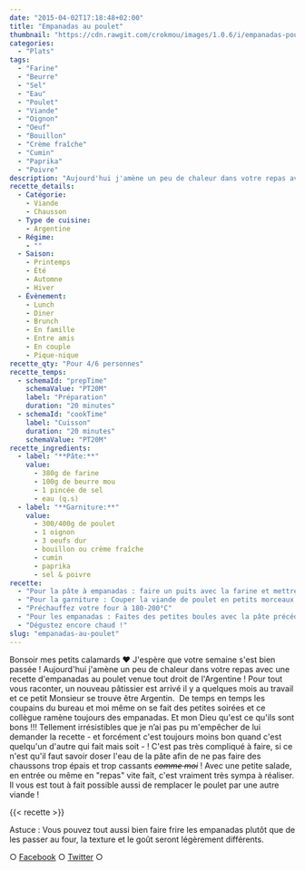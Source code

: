 ```yaml
---
date: "2015-04-02T17:18:48+02:00"
title: "Empanadas au poulet"
thumbnail: "https://cdn.rawgit.com/crokmou/images/1.0.6/i/empanadas-poulet-recette-crokmou-blog-culinaire.jpg"
categories:
  - "Plats"
tags:
  - "Farine"
  - "Beurre"
  - "Sel"
  - "Eau"
  - "Poulet"
  - "Viande"
  - "Oignon"
  - "Oeuf"
  - "Bouillon"
  - "Crème fraîche"
  - "Cumin"
  - "Paprika"
  - "Poivre"
description: "Aujourd'hui j'amène un peu de chaleur dans votre repas avec une recette d'empanadas au poulet venue tout droit de l'Argentine !"
recette_details:
  - Catégorie:
    - Viande
    - Chausson
  - Type de cuisine:
    - Argentine
  - Régime:
    - ""
  - Saison:
    - Printemps
    - Été
    - Automne
    - Hiver
  - Évènement:
    - Lunch
    - Diner
    - Brunch
    - En famille
    - Entre amis
    - En couple
    - Pique-nique
recette_qty: "Pour 4/6 personnes"
recette_temps:
  - schemaId: "prepTime"
    schemaValue: "PT20M"
    label: "Préparation"
    duration: "20 minutes"
  - schemaId: "cookTime"
    label: "Cuisson"
    duration: "20 minutes"
    schemaValue: "PT20M"
recette_ingredients:
  - label: "**Pâte:**"
    value:
      - 380g de farine
      - 100g de beurre mou
      - 1 pincée de sel
      - eau (q.s)
  - label: "**Garniture:**"
    value:
      - 300/400g de poulet
      - 1 oignon
      - 3 oeufs dur
      - bouillon ou crème fraîche
      - cumin
      - paprika
      - sel & poivre
recette:
  - "Pour la pâte à empanadas : faire un puits avec la farine et mettre au centre le beurre, le sel et un peu d'eau. Commencer à pétrir à la main. Rajoutez petit à petit de l'eau jusqu'à obtenir une pâte lisse (douce comme dirait mon ami) et homogène"
  - "Pour la garniture : Couper la viande de poulet en petits morceaux et l'oignon en brunoise. Dans une poêle, faites revenir les oignons dans un peu d'huile, ajoutez ensuite la viande et faites la cuire jusqu'à mi-cuisson en prenant soin de remuer de temps en temps pour éviter qu'elle ne brûle - si la garniture est un peu sèche, vous pouvez ajouter du bouillon ou de la crème pour la rendre plus juteuse.Assaisonnez avec un peu de paprika, de cumin, sel & poivre à votre convenance.Coupez les oeufs en petits carrés et ajoutez à la préparation, mélangez bien."
  - "Préchauffez votre four à 180-200°C"
  - "Pour les empanadas : Faites des petites boules avec la pâte précédemment préparée et étalez des ronds. Garnir l'intérieur des ronds et refermer ceux-ci en deux afin de former des 'lunes'. Appuyez bien sur les bords de l'empanadas afin que la garniture ne sorte pas (vous pouvez même réaliser des petites déco)Dorez les empanadas et faites cuire sur une palque prélablement recouverte de papier sulfurisé jusqu'à ce qu'ils soient bien dorés"
  - "Dégustez encore chaud !"
slug: "empanadas-au-poulet"
---
```


Bonsoir mes petits calamards ❤ J'espère que votre semaine s'est bien passée ! Aujourd'hui j'amène un peu de chaleur dans votre repas avec une recette d'empanadas au poulet venue tout droit de l'Argentine ! Pour tout vous raconter, un nouveau pâtissier est arrivé il y a quelques mois au travail et ce petit Monsieur se trouve être Argentin.  De temps en temps les coupains du bureau et moi même on se fait des petites soirées et ce collègue ramène toujours des empanadas. Et mon Dieu qu'est ce qu'ils sont bons !!! Tellement irrésistibles que je n’ai pas pu m'empêcher de lui demander la recette - et forcément c'est toujours moins bon quand c'est quelqu'un d'autre qui fait mais soit - ! C'est pas très compliqué à faire, si ce n'est qu'il faut savoir doser l'eau de la pâte afin de ne pas faire des chaussons trop épais et trop cassants <del>_comme moi_</del> ! Avec une petite salade, en entrée ou même en "repas" vite fait, c'est vraiment très sympa à réaliser. Il vous est tout à fait possible aussi de remplacer le poulet par une autre viande !

{{< recette >}}

Astuce : Vous pouvez tout aussi bien faire frire les empanadas plutôt que de les passer au four, la texture et le goût seront légèrement différents.

○ [Facebook](https://www.facebook.com/crokmou.blog) ○ [Twitter](https://twitter.com/Crokmou) ○
